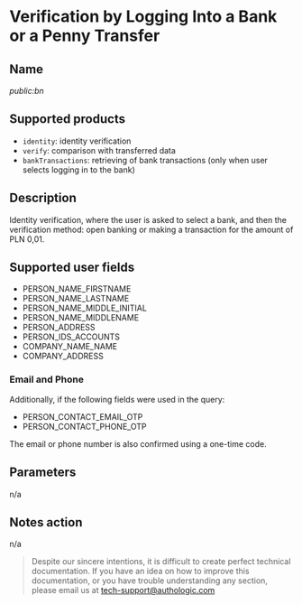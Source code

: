 # Verification by Logging Into a Bank or a Penny Transfer

## Name
*public:bn*

## Supported products
- `identity`: identity verification
- `verify`: comparison with transferred data
- `bankTransactions`: retrieving of bank transactions (only when user selects logging in to the bank)

## Description
Identity verification, where the user is asked to select a bank, and then the verification method: open 
banking or making a transaction for the amount of PLN 0,01.

## Supported user fields
- PERSON_NAME_FIRSTNAME
- PERSON_NAME_LASTNAME
- PERSON_NAME_MIDDLE_INITIAL
- PERSON_NAME_MIDDLENAME
- PERSON_ADDRESS
- PERSON_IDS_ACCOUNTS
- COMPANY_NAME_NAME
- COMPANY_ADDRESS

### Email and Phone
Additionally, if the following fields were used in the query:
- PERSON_CONTACT_EMAIL_OTP
- PERSON_CONTACT_PHONE_OTP

The email or phone number is also confirmed using a one-time code.

## Parameters
n/a

## Notes action
n/a

<!-- theme: info -->
>
> Despite our sincere intentions, it is difficult to create perfect technical documentation.
> If you have an idea on how to improve this documentation, or you have trouble understanding any section,
> please email us at tech-support@authologic.com
